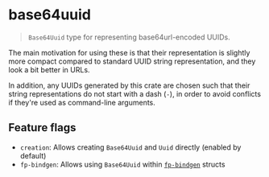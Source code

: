 # base64uuid

> `Base64Uuid` type for representing base64url-encoded UUIDs.

The main motivation for using these is that their representation is slightly
more compact compared to standard UUID string representation, and they look a
bit better in URLs.

In addition, any UUIDs generated by this crate are chosen such that their string
representations do not start with a dash (`-`), in order to avoid conflicts if
they're used as command-line arguments.

## Feature flags

- `creation`: Allows creating `Base64Uuid` and `Uuid` directly (enabled by default)
- `fp-bindgen`: Allows using `Base64Uuid` within
  [`fp-bindgen`](https://github.com/fiberplane/fp-bindgen) structs
